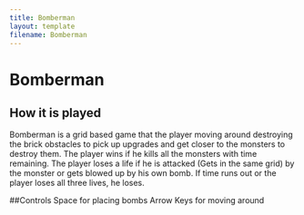 ```yaml
---
title: Bomberman
layout: template
filename: Bomberman
---
```

# Bomberman

## How it is played
Bomberman is a grid based game that the player moving around destroying the brick obstacles to pick up upgrades and get closer to the monsters to destroy them. The player wins if he kills all the monsters with time remaining. The player loses a life if he is attacked (Gets in the same grid) by the monster or gets blowed up by his own bomb. If time runs out or the player loses all three lives, he loses.

##Controls
Space      for placing bombs
Arrow Keys for moving around
